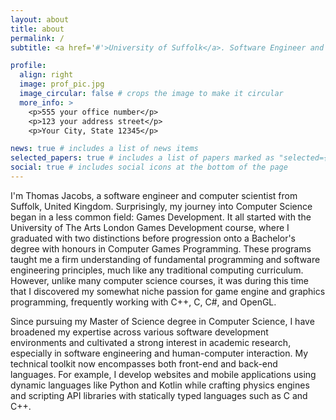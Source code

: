 ```yaml
---
layout: about
title: about
permalink: /
subtitle: <a href='#'>University of Suffolk</a>. Software Engineer and Computer Scientist.

profile:
  align: right
  image: prof_pic.jpg
  image_circular: false # crops the image to make it circular
  more_info: >
    <p>555 your office number</p>
    <p>123 your address street</p>
    <p>Your City, State 12345</p>

news: true # includes a list of news items
selected_papers: true # includes a list of papers marked as "selected={true}"
social: true # includes social icons at the bottom of the page
---
```


I'm Thomas Jacobs, a software engineer and computer scientist from Suffolk, United Kingdom. Surprisingly, my journey into Computer Science began in a less common field: Games Development. It all started with the University of The Arts London Games Development course, where I graduated with two distinctions before progression onto a Bachelor's degree with honours in Computer Games Programming. These programs taught me a firm understanding of fundamental programming and software engineering principles, much like any traditional computing curriculum. However, unlike many computer science courses, it was during this time that I discovered my somewhat niche passion for game engine and graphics programming, frequently working with C++, C, C#, and OpenGL.

Since pursuing my Master of Science degree in Computer Science, I have broadened my expertise across various software development environments and cultivated a strong interest in academic research, especially in software engineering and human-computer interaction. My technical toolkit now encompasses both front-end and back-end languages. For example, I develop websites and mobile applications using dynamic languages like Python and Kotlin while crafting physics engines and scripting API libraries with statically typed languages such as C and C++.
